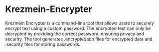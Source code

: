 # Krezmein-Encrypter
Krezméin Encrypter is a command-line tool that allows users to securely encrypt text using a custom password. The encrypted text can only be decrypted by providing the correct password, ensuring privacy and security. The tool generates .encryptedaob files for encrypted data and .security files for storing passwords.

